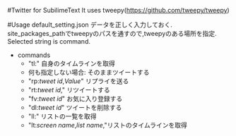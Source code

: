 #Twitter for SubilimeText
It uses tweepy(https://github.com/tweepy/tweepy)

#Usage
default_setting.json
データを正しく入力しておく.
site\_packages\_pathでtweepyのパスを通すので,tweepyのある場所を指定.
Selected string is command.
- commands
	- "tl:" 自身のタイムラインを取得
	- 何も指定しない場合: そのままツイートする
	- "rp:_tweet id_,_Value_" リプライを送る
	- "rt:_tweet id_," リツイートする
	- "fv:_tweet id_" お気に入り登録する
	- "dl:_tweet id_" ツイートを削除する
	- "ll:" リストの一覧を取得
	- "lt:_screen name_,_list name_,"リストのタイムラインを取得
